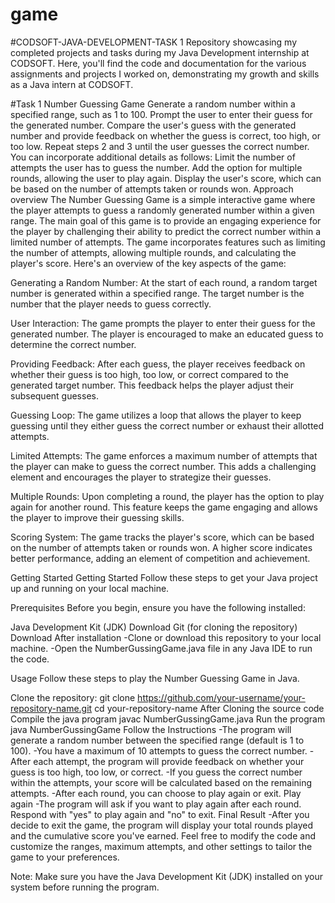 # game
#CODSOFT-JAVA-DEVELOPMENT-TASK 1
Repository showcasing my completed projects and tasks during my Java Development internship at CODSOFT. Here, you'll find the code and documentation for the various assignments and projects I worked on, demonstrating my growth and skills as a Java intern at CODSOFT.

#Task 1
Number Guessing Game
Generate a random number within a specified range, such as 1 to 100.
Prompt the user to enter their guess for the generated number.
Compare the user's guess with the generated number and provide feedback on whether the guess is correct, too high, or too low.
Repeat steps 2 and 3 until the user guesses the correct number. You can incorporate additional details as follows:
Limit the number of attempts the user has to guess the number.
Add the option for multiple rounds, allowing the user to play again.
Display the user's score, which can be based on the number of attempts taken or rounds won.
Approach overview
The Number Guessing Game is a simple interactive game where the player attempts to guess a randomly generated number within a given range. The main goal of this game is to provide an engaging experience for the player by challenging their ability to predict the correct number within a limited number of attempts. The game incorporates features such as limiting the number of attempts, allowing multiple rounds, and calculating the player's score. Here's an overview of the key aspects of the game:

Generating a Random Number: At the start of each round, a random target number is generated within a specified range. The target number is the number that the player needs to guess correctly.

User Interaction: The game prompts the player to enter their guess for the generated number. The player is encouraged to make an educated guess to determine the correct number.

Providing Feedback: After each guess, the player receives feedback on whether their guess is too high, too low, or correct compared to the generated target number. This feedback helps the player adjust their subsequent guesses.

Guessing Loop: The game utilizes a loop that allows the player to keep guessing until they either guess the correct number or exhaust their allotted attempts.

Limited Attempts: The game enforces a maximum number of attempts that the player can make to guess the correct number. This adds a challenging element and encourages the player to strategize their guesses.

Multiple Rounds: Upon completing a round, the player has the option to play again for another round. This feature keeps the game engaging and allows the player to improve their guessing skills.

Scoring System: The game tracks the player's score, which can be based on the number of attempts taken or rounds won. A higher score indicates better performance, adding an element of competition and achievement.

Getting Started
Getting Started
Follow these steps to get your Java project up and running on your local machine.

Prerequisites
Before you begin, ensure you have the following installed:

Java Development Kit (JDK) Download
Git (for cloning the repository) Download
After installation
-Clone or download this repository to your local machine. -Open the NumberGussingGame.java file in any Java IDE to run the code.

Usage
Follow these steps to play the Number Guessing Game in Java.

Clone the repository:
git clone https://github.com/your-username/your-repository-name.git
cd your-repository-name
After Cloning the source code
Compile the java program javac NumberGussingGame.java
Run the program java NumberGussingGame
Follow the Instructions -The program will generate a random number between the specified range (default is 1 to 100). -You have a maximum of 10 attempts to guess the correct number. -After each attempt, the program will provide feedback on whether your guess is too high, too low, or correct. -If you guess the correct number within the attempts, your score will be calculated based on the remaining attempts. -After each round, you can choose to play again or exit.
Play again -The program will ask if you want to play again after each round. Respond with "yes" to play again and "no" to exit.
Final Result -After you decide to exit the game, the program will display your total rounds played and the cumulative score you've earned.
Feel free to modify the code and customize the ranges, maximum attempts, and other settings to tailor the game to your preferences.

Note: Make sure you have the Java Development Kit (JDK) installed on your system before running the program.
